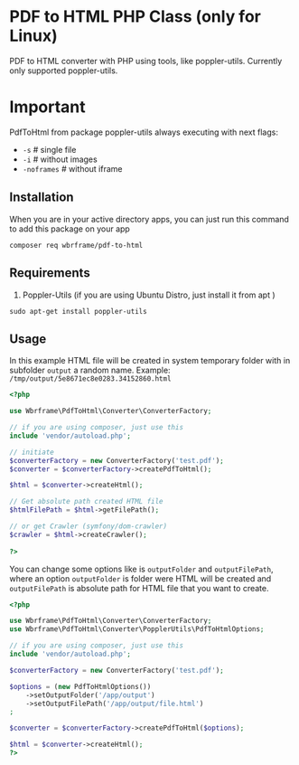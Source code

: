 # PDF to HTML PHP Class (only for Linux)

PDF to HTML converter with PHP using tools, like poppler-utils.
Currently only supported poppler-utils.

# Important 

PdfToHtml from package poppler-utils always executing with next flags:
* `-s` # single file
* `-i` # without images
* `-noframes` # without iframe

## Installation

When you are in your active directory apps, you can just run this command to add this package on your app

```
composer req wbrframe/pdf-to-html
```

## Requirements
1. Poppler-Utils (if you are using Ubuntu Distro, just install it from apt )

`sudo apt-get install poppler-utils`

## Usage

In this example HTML file will be created in system temporary folder with in subfolder `output` a random name.
Example: `/tmp/output/5e8671ec8e0283.34152860.html`

```php
<?php

use Wbrframe\PdfToHtml\Converter\ConverterFactory;

// if you are using composer, just use this
include 'vendor/autoload.php';

// initiate
$converterFactory = new ConverterFactory('test.pdf');
$converter = $converterFactory->createPdfToHtml();

$html = $converter->createHtml();

// Get absolute path created HTML file
$htmlFilePath = $html->getFilePath();

// or get Crawler (symfony/dom-crawler)
$crawler = $html->createCrawler();
 
?>
```

You can change some options like is `outputFolder` and  `outputFilePath`, where an option `outputFolder` is folder were HTML will be created and
 `outputFilePath` is absolute path for HTML file that you want to create.

```php
<?php

use Wbrframe\PdfToHtml\Converter\ConverterFactory;
use Wbrframe\PdfToHtml\Converter\PopplerUtils\PdfToHtmlOptions;

// if you are using composer, just use this
include 'vendor/autoload.php';

$converterFactory = new ConverterFactory('test.pdf');

$options = (new PdfToHtmlOptions())
    ->setOutputFolder('/app/output')
    ->setOutputFilePath('/app/output/file.html')
;

$converter = $converterFactory->createPdfToHtml($options);

$html = $converter->createHtml();
?>
```
